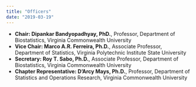 ```yaml
---
title: "Officers"
date: "2019-03-19"
---
```


- **Chair: Dipankar Bandyopadhyay, PhD.**, Professor, Department of Biostatistics, Virginia Commonwealth University
- **Vice Chair: Marco A.R. Ferreira, Ph.D.**, Associate Professor, Department of Statistics, Virginia Polytechnic Institute State University
- **Secretary: Roy T. Sabo, Ph.D.**, Associate Professor, Department of Biostatistics, Virginia Commonwealth University
- **Chapter Representative: D’Arcy Mays, Ph.D.**, Professor, Department of Statistics and Operations Research, Virginia Commonwealth University

